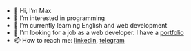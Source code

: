 - 👋 Hi, I’m Max
- 👀 I’m interested in programming 
- 🌱 I’m currently learning English and web development 
- 💞️ I'm looking for a job as a web developer. I have a [portfolio](https://conservative.netlify.app)
- 📫 How to reach me: [linkedin](https://linkedin.com/in/maksim-kisialiou-b87865241), [telegram](https://t.me/conservariv)

<!---
conservativ007/conservativ007 is a ✨ special ✨ repository because its `README.md` (this file) appears on your GitHub profile.
You can click the Preview link to take a look at your changes.
--->
